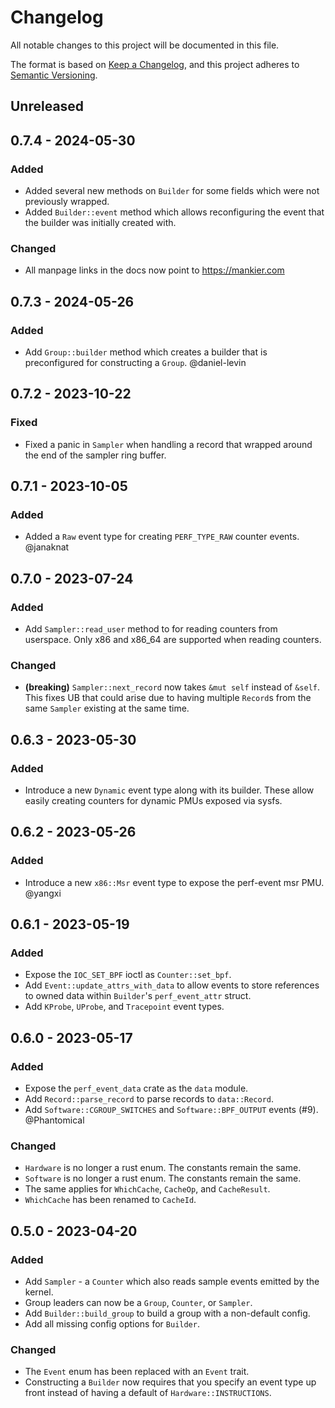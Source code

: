 # Changelog

All notable changes to this project will be documented in this file.

The format is based on [Keep a Changelog](https://keepachangelog.com/en/1.0.0/),
and this project adheres to [Semantic Versioning](https://semver.org/spec/v2.0.0.html).

## Unreleased

## 0.7.4 - 2024-05-30
### Added
- Added several new methods on `Builder` for some fields which were not
  previously wrapped.
- Added `Builder::event` method which allows reconfiguring the event that the
  builder was initially created with.

### Changed
- All manpage links in the docs now point to https://mankier.com

## 0.7.3 - 2024-05-26
### Added
- Add `Group::builder` method which creates a builder that is preconfigured for
  constructing a `Group`. @daniel-levin

## 0.7.2 - 2023-10-22
### Fixed
- Fixed a panic in `Sampler` when handling a record that wrapped around the end
  of the sampler ring buffer.

## 0.7.1 - 2023-10-05
### Added
- Added a `Raw` event type for creating `PERF_TYPE_RAW` counter events.
  @janaknat

## 0.7.0 - 2023-07-24
### Added
- Add `Sampler::read_user` method to for reading counters from userspace.
  Only x86 and x86_64 are supported when reading counters. 

### Changed
- **(breaking)** `Sampler::next_record` now takes `&mut self` instead of `&self`.
  This fixes UB that could arise due to having multiple `Record`s from the same
  `Sampler` existing at the same time.

## 0.6.3 - 2023-05-30
### Added
- Introduce a new `Dynamic` event type along with its builder. These allow
  easily creating counters for dynamic PMUs exposed via sysfs.

## 0.6.2 - 2023-05-26
### Added
- Introduce a new `x86::Msr` event type to expose the perf-event msr PMU. @yangxi

## 0.6.1 - 2023-05-19
### Added
- Expose the `IOC_SET_BPF` ioctl as `Counter::set_bpf`.
- Add `Event::update_attrs_with_data` to allow events to store references to
  owned data within `Builder`'s `perf_event_attr` struct.
- Add `KProbe`, `UProbe`, and `Tracepoint` event types.

## 0.6.0 - 2023-05-17
### Added
- Expose the `perf_event_data` crate as the `data` module.
- Add `Record::parse_record` to parse records to `data::Record`.
- Add `Software::CGROUP_SWITCHES` and `Software::BPF_OUTPUT` events (#9). @Phantomical

### Changed
- `Hardware` is no longer a rust enum. The constants remain the same.
- `Software` is no longer a rust enum. The constants remain the same.
- The same applies for `WhichCache`, `CacheOp`, and `CacheResult`.
- `WhichCache` has been renamed to `CacheId`.

## 0.5.0 - 2023-04-20
### Added
- Add `Sampler` - a `Counter` which also reads sample events emitted by the kernel.
- Group leaders can now be a `Group`, `Counter`, or `Sampler`.
- Add `Builder::build_group` to build a group with a non-default config.
- Add all missing config options for `Builder`.

### Changed
- The `Event` enum has been replaced with an `Event` trait.
- Constructing a `Builder` now requires that you specify an event type up front
  instead of having a default of `Hardware::INSTRUCTIONS`.